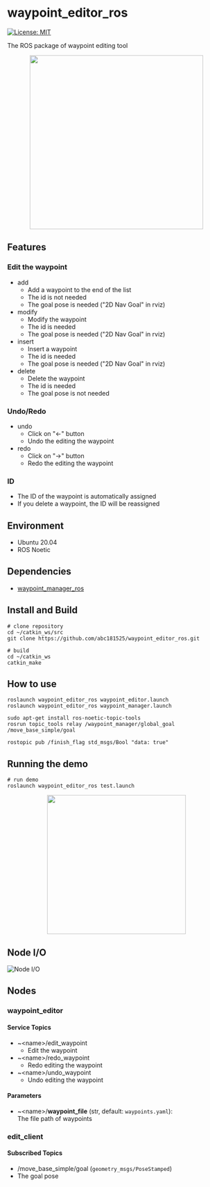 # waypoint_editor_ros

[![License: MIT](https://img.shields.io/badge/License-MIT-yellow.svg)](https://opensource.org/licenses/MIT)

The ROS package of waypoint editing tool

<p align="center">
  <img src="images/waypoint_editor.png" height="400px"/>
</p>

## Features
### Edit the waypoint
- add
  - Add a waypoint to the end of the list
  - The id is not needed
  - The goal pose is needed ("2D Nav Goal" in rviz)
- modify
  - Modify the waypoint
  - The id is needed
  - The goal pose is needed ("2D Nav Goal" in rviz)
- insert
  - Insert a waypoint
  - The id is needed
  - The goal pose is needed ("2D Nav Goal" in rviz)
- delete
  - Delete the waypoint
  - The id is needed
  - The goal pose is not needed
### Undo/Redo
- undo
  - Click on "←" button
  - Undo the editing the waypoint
- redo
  - Click on "→" button
  - Redo the editing the waypoint
### ID
- The ID of the waypoint is automatically assigned
- If you delete a waypoint, the ID will be reassigned


## Environment
- Ubuntu 20.04
- ROS Noetic

## Dependencies
- [waypoint_manager_ros](https://github.com/ToshikiNakamura0412/waypoint_manager_ros.git)

## Install and Build
```
# clone repository
cd ~/catkin_ws/src
git clone https://github.com/abc181525/waypoint_editor_ros.git

# build
cd ~/catkin_ws
catkin_make
```

## How to use
```
roslaunch waypoint_editor_ros waypoint_editor.launch
roslaunch waypoint_editor_ros waypoint_manager.launch

sudo apt-get install ros-noetic-topic-tools
rosrun topic_tools relay /waypoint_manager/global_goal /move_base_simple/goal

rostopic pub /finish_flag std_msgs/Bool "data: true"
```

## Running the demo
```
# run demo
roslaunch waypoint_editor_ros test.launch
```

<p align="center">
  <img src="https://github.com/ToshikiNakamura0412/amr_navigation_gifs/blob/master/images/waypoint_editor_demo.gif" height="320px"/>
</p>

## Node I/O
![Node I/O](images/node_io.png)

## Nodes
### waypoint_editor
#### Service Topics
- ~\<name>/edit_waypoint
  - Edit the waypoint
- ~\<name>/redo_waypoint
  - Redo editing the waypoint
- ~\<name>/undo_waypoint
  - Undo editing the waypoint

#### Parameters
- ~\<name>/<b>waypoint_file</b> (str, default: `waypoints.yaml`):<br>
  The file path of waypoints

### edit_client
#### Subscribed Topics
- /move_base_simple/goal (`geometry_msgs/PoseStamped`)
 - The goal pose

